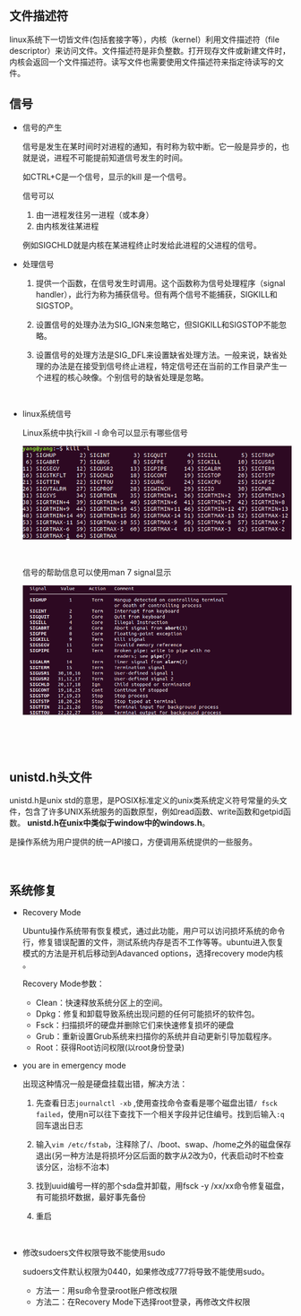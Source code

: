 ## 文件描述符

linux系统下一切皆文件(包括套接字等），内核（kernel）利用文件描述符（file descriptor）来访问文件。文件描述符是非负整数。打开现存文件或新建文件时，内核会返回一个文件描述符。读写文件也需要使用文件描述符来指定待读写的文件。





## 信号

- 信号的产生

  信号是发生在某时间时对进程的通知，有时称为软中断。它一般是异步的，也就是说，进程不可能提前知道信号发生的时间。

  如CTRL+C是一个信号，显示的kill 是一个信号。

  信号可以

  1. 由一进程发往另一进程（或本身）
  2. 由内核发往某进程

  例如SIGCHLD就是内核在某进程终止时发给此进程的父进程的信号。





- 处理信号

  1. 提供一个函数，在信号发生时调用。这个函数称为信号处理程序（signal handler），此行为称为捕获信号。但有两个信号不能捕获，SIGKILL和SIGSTOP。

  2. 设置信号的处理办法为SIG_IGN来忽略它，但SIGKILL和SIGSTOP不能忽略。

  3. 设置信号的处理方法是SIG_DFL来设置缺省处理方法。一般来说，缺省处理的办法是在接受到信号终止进程，特定信号还在当前的工作目录产生一个进程的核心映像。个别信号的缺省处理是忽略。

     ​	

- linux系统信号

  Linux系统中执行kill -l 命令可以显示有哪些信号

  ![信号](img/信号.png)

  ​	

  信号的帮助信息可以使用man 7 signal显示

  ![信号帮助信息](img/信号帮助信息.png)
  
  ​				

​			





## unistd.h头文件

unistd.h是unix std的意思，是POSIX标准定义的unix类系统定义符号常量的头文件，包含了许多UNIX系统服务的函数原型，例如read函数、write函数和getpid函数。 **unistd.h在unix中类似于window中的windows.h**。

是操作系统为用户提供的统一API接口，方便调用系统提供的一些服务。

​					



## 系统修复 

- Recovery Mode 

  Ubuntu操作系统带有恢复模式，通过此功能，用户可以访问损坏系统的命令行，修复错误配置的文件，测试系统内存是否不工作等等。ubuntu进入恢复模式的方法是开机后移动到Adavanced options，选择recovery mode内核 。

  Recovery Mode参数：

  - Clean：快速释放系统分区上的空间。
  - Dpkg：修复和卸载导致系统出现问题的任何可能损坏的软件包。
  - Fsck：扫描损坏的硬盘并删除它们来快速修复损坏的硬盘
  - Grub：重新设置Grub系统来扫描你的系统并自动更新引导加载程序。
  - Root：获得Root访问权限(以root身份登录)



- you are in emergency mode 

  出现这种情况一般是硬盘挂载出错，解决方法：

  1. 先查看日志`journalctl -xb` ,使用查找命令查看是哪个磁盘出错`/ fsck failed`，使用n可以往下查找下一个相关字段并记住编号。找到后输入`:q`回车退出日志
  
  2. 输入`vim /etc/fstab`，注释除了/、/boot、swap、/home之外的磁盘保存退出(另一种方法是将损坏分区后面的数字从2改为0，代表启动时不检查该分区，治标不治本)
  
  3. 找到uuid编号一样的那个sda盘并卸载，用fsck -y /xx/xx命令修复磁盘，有可能损坏数据，最好事先备份
  
  4. 重启
  
     ​	
  
- 修改sudoers文件权限导致不能使用sudo

  sudoers文件默认权限为0440，如果修改成777将导致不能使用sudo。

  - 方法一：用su命令登录root账户修改权限
  - 方法二：在Recovery Mode下选择root登录，再修改文件权限	  